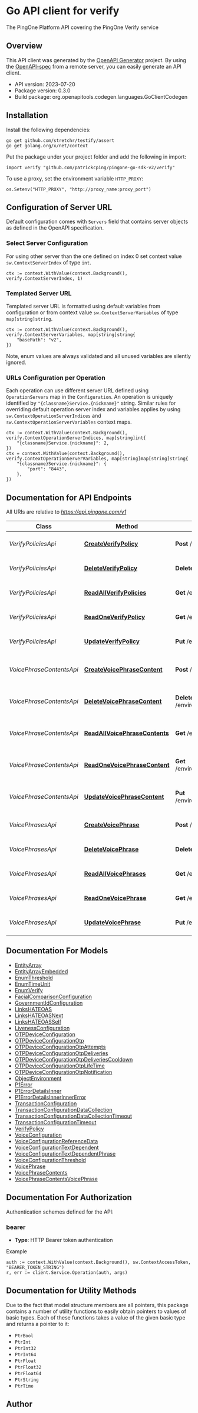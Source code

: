 # Go API client for verify

The PingOne Platform API covering the PingOne Verify service

## Overview
This API client was generated by the [OpenAPI Generator](https://openapi-generator.tech) project.  By using the [OpenAPI-spec](https://www.openapis.org/) from a remote server, you can easily generate an API client.

- API version: 2023-07-20
- Package version: 0.3.0
- Build package: org.openapitools.codegen.languages.GoClientCodegen

## Installation

Install the following dependencies:

```shell
go get github.com/stretchr/testify/assert
go get golang.org/x/net/context
```

Put the package under your project folder and add the following in import:

```golang
import verify "github.com/patrickcping/pingone-go-sdk-v2/verify"
```

To use a proxy, set the environment variable `HTTP_PROXY`:

```golang
os.Setenv("HTTP_PROXY", "http://proxy_name:proxy_port")
```

## Configuration of Server URL

Default configuration comes with `Servers` field that contains server objects as defined in the OpenAPI specification.

### Select Server Configuration

For using other server than the one defined on index 0 set context value `sw.ContextServerIndex` of type `int`.

```golang
ctx := context.WithValue(context.Background(), verify.ContextServerIndex, 1)
```

### Templated Server URL

Templated server URL is formatted using default variables from configuration or from context value `sw.ContextServerVariables` of type `map[string]string`.

```golang
ctx := context.WithValue(context.Background(), verify.ContextServerVariables, map[string]string{
	"basePath": "v2",
})
```

Note, enum values are always validated and all unused variables are silently ignored.

### URLs Configuration per Operation

Each operation can use different server URL defined using `OperationServers` map in the `Configuration`.
An operation is uniquely identified by `"{classname}Service.{nickname}"` string.
Similar rules for overriding default operation server index and variables applies by using `sw.ContextOperationServerIndices` and `sw.ContextOperationServerVariables` context maps.

```golang
ctx := context.WithValue(context.Background(), verify.ContextOperationServerIndices, map[string]int{
	"{classname}Service.{nickname}": 2,
})
ctx = context.WithValue(context.Background(), verify.ContextOperationServerVariables, map[string]map[string]string{
	"{classname}Service.{nickname}": {
		"port": "8443",
	},
})
```

## Documentation for API Endpoints

All URIs are relative to *https://api.pingone.com/v1*

Class | Method | HTTP request | Description
------------ | ------------- | ------------- | -------------
*VerifyPoliciesApi* | [**CreateVerifyPolicy**](docs/VerifyPoliciesApi.md#createverifypolicy) | **Post** /environments/{environmentID}/verifyPolicies | CREATE Verify Policy
*VerifyPoliciesApi* | [**DeleteVerifyPolicy**](docs/VerifyPoliciesApi.md#deleteverifypolicy) | **Delete** /environments/{environmentID}/verifyPolicies/{verifyPolicyID} | Delete Verify Policy
*VerifyPoliciesApi* | [**ReadAllVerifyPolicies**](docs/VerifyPoliciesApi.md#readallverifypolicies) | **Get** /environments/{environmentID}/verifyPolicies | READ All Verify Policies
*VerifyPoliciesApi* | [**ReadOneVerifyPolicy**](docs/VerifyPoliciesApi.md#readoneverifypolicy) | **Get** /environments/{environmentID}/verifyPolicies/{verifyPolicyID} | READ One Verify Policy
*VerifyPoliciesApi* | [**UpdateVerifyPolicy**](docs/VerifyPoliciesApi.md#updateverifypolicy) | **Put** /environments/{environmentID}/verifyPolicies/{verifyPolicyID} | UPDATE Verify Policy
*VoicePhraseContentsApi* | [**CreateVoicePhraseContent**](docs/VoicePhraseContentsApi.md#createvoicephrasecontent) | **Post** /environments/{environmentID}/voicePhrases/{voicePhraseID}/contents | CREATE Voice Phrase Content
*VoicePhraseContentsApi* | [**DeleteVoicePhraseContent**](docs/VoicePhraseContentsApi.md#deletevoicephrasecontent) | **Delete** /environments/{environmentID}/voicePhrases/{voicePhraseID}/contents/{voiceContentsID} | Delete Voice Phrase Content
*VoicePhraseContentsApi* | [**ReadAllVoicePhraseContents**](docs/VoicePhraseContentsApi.md#readallvoicephrasecontents) | **Get** /environments/{environmentID}/voicePhrases/{voicePhraseID}/contents | READ All Voice Phrase Contents
*VoicePhraseContentsApi* | [**ReadOneVoicePhraseContent**](docs/VoicePhraseContentsApi.md#readonevoicephrasecontent) | **Get** /environments/{environmentID}/voicePhrases/{voicePhraseID}/contents/{voiceContentsID} | READ One Voice Phrase Content
*VoicePhraseContentsApi* | [**UpdateVoicePhraseContent**](docs/VoicePhraseContentsApi.md#updatevoicephrasecontent) | **Put** /environments/{environmentID}/voicePhrases/{voicePhraseID}/contents/{voiceContentsID} | UPDATE Voice Phrase Content
*VoicePhrasesApi* | [**CreateVoicePhrase**](docs/VoicePhrasesApi.md#createvoicephrase) | **Post** /environments/{environmentID}/voicePhrases | CREATE Voice Phrase
*VoicePhrasesApi* | [**DeleteVoicePhrase**](docs/VoicePhrasesApi.md#deletevoicephrase) | **Delete** /environments/{environmentID}/voicePhrases/{voicePhraseID} | Delete Voice Phrase
*VoicePhrasesApi* | [**ReadAllVoicePhrases**](docs/VoicePhrasesApi.md#readallvoicephrases) | **Get** /environments/{environmentID}/voicePhrases | READ All Voice Phrases
*VoicePhrasesApi* | [**ReadOneVoicePhrase**](docs/VoicePhrasesApi.md#readonevoicephrase) | **Get** /environments/{environmentID}/voicePhrases/{voicePhraseID} | READ One Voice Phrase
*VoicePhrasesApi* | [**UpdateVoicePhrase**](docs/VoicePhrasesApi.md#updatevoicephrase) | **Put** /environments/{environmentID}/voicePhrases/{voicePhraseID} | UPDATE Voice Phrase


## Documentation For Models

 - [EntityArray](docs/EntityArray.md)
 - [EntityArrayEmbedded](docs/EntityArrayEmbedded.md)
 - [EnumThreshold](docs/EnumThreshold.md)
 - [EnumTimeUnit](docs/EnumTimeUnit.md)
 - [EnumVerify](docs/EnumVerify.md)
 - [FacialComparisonConfiguration](docs/FacialComparisonConfiguration.md)
 - [GovernmentIdConfiguration](docs/GovernmentIdConfiguration.md)
 - [LinksHATEOAS](docs/LinksHATEOAS.md)
 - [LinksHATEOASNext](docs/LinksHATEOASNext.md)
 - [LinksHATEOASSelf](docs/LinksHATEOASSelf.md)
 - [LivenessConfiguration](docs/LivenessConfiguration.md)
 - [OTPDeviceConfiguration](docs/OTPDeviceConfiguration.md)
 - [OTPDeviceConfigurationOtp](docs/OTPDeviceConfigurationOtp.md)
 - [OTPDeviceConfigurationOtpAttempts](docs/OTPDeviceConfigurationOtpAttempts.md)
 - [OTPDeviceConfigurationOtpDeliveries](docs/OTPDeviceConfigurationOtpDeliveries.md)
 - [OTPDeviceConfigurationOtpDeliveriesCooldown](docs/OTPDeviceConfigurationOtpDeliveriesCooldown.md)
 - [OTPDeviceConfigurationOtpLifeTime](docs/OTPDeviceConfigurationOtpLifeTime.md)
 - [OTPDeviceConfigurationOtpNotification](docs/OTPDeviceConfigurationOtpNotification.md)
 - [ObjectEnvironment](docs/ObjectEnvironment.md)
 - [P1Error](docs/P1Error.md)
 - [P1ErrorDetailsInner](docs/P1ErrorDetailsInner.md)
 - [P1ErrorDetailsInnerInnerError](docs/P1ErrorDetailsInnerInnerError.md)
 - [TransactionConfiguration](docs/TransactionConfiguration.md)
 - [TransactionConfigurationDataCollection](docs/TransactionConfigurationDataCollection.md)
 - [TransactionConfigurationDataCollectionTimeout](docs/TransactionConfigurationDataCollectionTimeout.md)
 - [TransactionConfigurationTimeout](docs/TransactionConfigurationTimeout.md)
 - [VerifyPolicy](docs/VerifyPolicy.md)
 - [VoiceConfiguration](docs/VoiceConfiguration.md)
 - [VoiceConfigurationReferenceData](docs/VoiceConfigurationReferenceData.md)
 - [VoiceConfigurationTextDependent](docs/VoiceConfigurationTextDependent.md)
 - [VoiceConfigurationTextDependentPhrase](docs/VoiceConfigurationTextDependentPhrase.md)
 - [VoiceConfigurationThreshold](docs/VoiceConfigurationThreshold.md)
 - [VoicePhrase](docs/VoicePhrase.md)
 - [VoicePhraseContents](docs/VoicePhraseContents.md)
 - [VoicePhraseContentsVoicePhrase](docs/VoicePhraseContentsVoicePhrase.md)


## Documentation For Authorization


Authentication schemes defined for the API:
### bearer

- **Type**: HTTP Bearer token authentication

Example

```golang
auth := context.WithValue(context.Background(), sw.ContextAccessToken, "BEARER_TOKEN_STRING")
r, err := client.Service.Operation(auth, args)
```


## Documentation for Utility Methods

Due to the fact that model structure members are all pointers, this package contains
a number of utility functions to easily obtain pointers to values of basic types.
Each of these functions takes a value of the given basic type and returns a pointer to it:

* `PtrBool`
* `PtrInt`
* `PtrInt32`
* `PtrInt64`
* `PtrFloat`
* `PtrFloat32`
* `PtrFloat64`
* `PtrString`
* `PtrTime`

## Author



